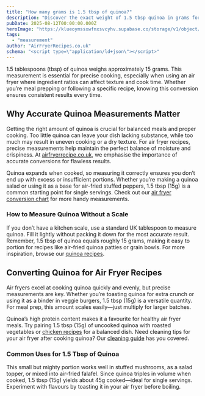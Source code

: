 ```yaml
---
title: "How many grams is 1.5 tbsp of quinoa?"
description: "Discover the exact weight of 1.5 tbsp quinoa in grams for perfect air fryer meals. Get accurate conversions and cooking tips here!"
pubDate: 2025-08-12T00:00:00.000Z
heroImage: "https://klueoymssxwfnxsvcyhv.supabase.co/storage/v1/object/public/md/how-many-grams-is-1-5-tbsp-of-quinoa-d41fb4eb.webp"
tags:
  - "measurement"
author: "AirFryerRecipes.co.uk"
schema: "<script type=\"application/ld+json\"></script>"
---
```


<p>1.5 tablespoons (tbsp) of quinoa weighs approximately 15 grams. This measurement is essential for precise cooking, especially when using an air fryer where ingredient ratios can affect texture and cook time. Whether you’re meal prepping or following a specific recipe, knowing this conversion ensures consistent results every time.</p>

<h2>Why Accurate Quinoa Measurements Matter</h2>  
<p>Getting the right amount of quinoa is crucial for balanced meals and proper cooking. Too little quinoa can leave your dish lacking substance, while too much may result in uneven cooking or a dry texture. For air fryer recipes, precise measurements help maintain the perfect balance of moisture and crispiness. At <a href=https://www.airfryerrecipe.co.uk>airfryerrecipe.co.uk</a>, we emphasise the importance of accurate conversions for flawless results.</p>  

<p>Quinoa expands when cooked, so measuring it correctly ensures you don’t end up with excess or insufficient portions. Whether you’re making a quinoa salad or using it as a base for air-fried stuffed peppers, 1.5 tbsp (15g) is a common starting point for single servings. Check out our <a href=https://www.airfryerrecipe.co.uk/air-fryer-conversion-chart>air fryer conversion chart</a> for more handy measurements.</p>  

<h3>How to Measure Quinoa Without a Scale</h3>  
<p>If you don’t have a kitchen scale, use a standard UK tablespoon to measure quinoa. Fill it lightly without packing it down for the most accurate result. Remember, 1.5 tbsp of quinoa equals roughly 15 grams, making it easy to portion for recipes like air-fried quinoa patties or grain bowls. For more inspiration, browse our <a href=https://www.airfryerrecipe.co.uk/recipes>quinoa recipes</a>.</p>  

<h2>Converting Quinoa for Air Fryer Recipes</h2>  
<p>Air fryers excel at cooking quinoa quickly and evenly, but precise measurements are key. Whether you’re toasting quinoa for extra crunch or using it as a binder in veggie burgers, 1.5 tbsp (15g) is a versatile quantity. For meal prep, this amount scales easily—just multiply for larger batches.</p>  

<p>Quinoa’s high protein content makes it a favourite for healthy air fryer meals. Try pairing 1.5 tbsp (15g) of uncooked quinoa with roasted vegetables or <a href=https://www.airfryerrecipe.co.uk/recipe-category/chicken>chicken recipes</a> for a balanced dish. Need cleaning tips for your air fryer after cooking quinoa? Our <a href=https://www.airfryerrecipe.co.uk/air-fryer-cleaner>cleaning guide</a> has you covered.</p>  

<h3>Common Uses for 1.5 Tbsp of Quinoa</h3>  
<p>This small but mighty portion works well in stuffed mushrooms, as a salad topper, or mixed into air-fried falafel. Since quinoa triples in volume when cooked, 1.5 tbsp (15g) yields about 45g cooked—ideal for single servings. Experiment with flavours by toasting it in your air fryer before boiling.</p>